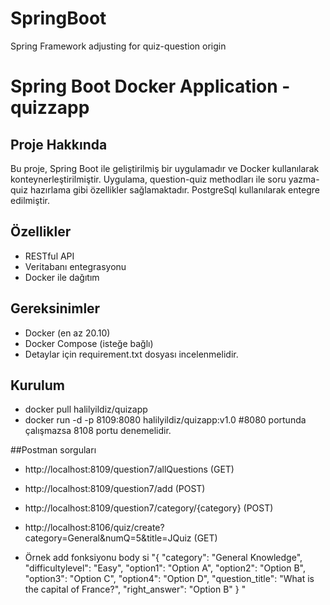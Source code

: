 # SpringBoot
Spring Framework adjusting for quiz-question origin

# Spring Boot Docker Application - quizzapp

## Proje Hakkında
Bu proje, Spring Boot ile geliştirilmiş bir uygulamadır ve Docker kullanılarak konteynerleştirilmiştir. Uygulama, question-quiz methodları ile soru yazma-quiz hazırlama gibi özellikler sağlamaktadır. 
PostgreSql kullanılarak entegre edilmiştir.

## Özellikler
- RESTful API
- Veritabanı entegrasyonu
- Docker ile dağıtım

## Gereksinimler
- Docker (en az 20.10)
- Docker Compose (isteğe bağlı)
- Detaylar için requirement.txt dosyası incelenmelidir.

## Kurulum
- docker pull halilyildiz/quizapp
- docker run -d -p 8109:8080 halilyildiz/quizapp:v1.0 #8080 portunda çalışmazsa 8108 portu denemelidir.


##Postman sorguları
- http://localhost:8109/question7/allQuestions (GET)
- http://localhost:8109/question7/add (POST)
- http://localhost:8109/question7/category/{category} (POST)
- http://localhost:8106/quiz/create?category=General&numQ=5&title=JQuiz (GET)

- Örnek add fonksiyonu body si "{
  "category": "General Knowledge",
  "difficultylevel": "Easy",
  "option1": "Option A",
  "option2": "Option B",
  "option3": "Option C",
  "option4": "Option D",
  "question_title": "What is the capital of France?",
  "right_answer": "Option B"
}
"


